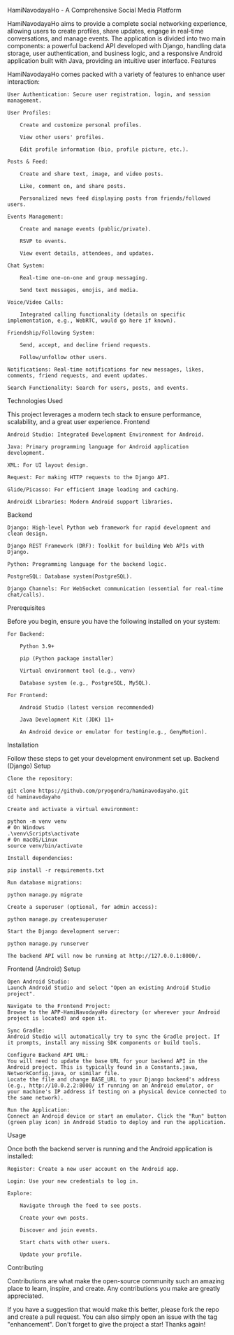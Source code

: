 HamiNavodayaHo - A Comprehensive Social Media Platform

HamiNavodayaHo aims to provide a complete social networking experience, allowing users to create profiles, share updates, engage in real-time conversations, and manage events. The application is divided into two main components: a powerful backend API developed with Django, handling data storage, user authentication, and business logic, and a responsive Android application built with Java, providing an intuitive user interface.
Features

HamiNavodayaHo comes packed with a variety of features to enhance user interaction:

    User Authentication: Secure user registration, login, and session management.

    User Profiles:

        Create and customize personal profiles.

        View other users' profiles.

        Edit profile information (bio, profile picture, etc.).

    Posts & Feed:

        Create and share text, image, and video posts.

        Like, comment on, and share posts.

        Personalized news feed displaying posts from friends/followed users.

    Events Management:

        Create and manage events (public/private).

        RSVP to events.

        View event details, attendees, and updates.

    Chat System:

        Real-time one-on-one and group messaging.

        Send text messages, emojis, and media.

    Voice/Video Calls:

        Integrated calling functionality (details on specific implementation, e.g., WebRTC, would go here if known).

    Friendship/Following System:

        Send, accept, and decline friend requests.

        Follow/unfollow other users.

    Notifications: Real-time notifications for new messages, likes, comments, friend requests, and event updates.

    Search Functionality: Search for users, posts, and events.

Technologies Used

This project leverages a modern tech stack to ensure performance, scalability, and a great user experience.
Frontend

    Android Studio: Integrated Development Environment for Android.

    Java: Primary programming language for Android application development.

    XML: For UI layout design.

    Request: For making HTTP requests to the Django API.

    Glide/Picasso: For efficient image loading and caching.

    AndroidX Libraries: Modern Android support libraries.

Backend

    Django: High-level Python web framework for rapid development and clean design.

    Django REST Framework (DRF): Toolkit for building Web APIs with Django.

    Python: Programming language for the backend logic.

    PostgreSQL: Database system(PostgreSQL).

    Django Channels: For WebSocket communication (essential for real-time chat/calls).

Prerequisites

Before you begin, ensure you have the following installed on your system:

    For Backend:

        Python 3.9+

        pip (Python package installer)

        Virtual environment tool (e.g., venv)

        Database system (e.g., PostgreSQL, MySQL).

    For Frontend:

        Android Studio (latest version recommended)

        Java Development Kit (JDK) 11+

        An Android device or emulator for testing(e.g., GenyMotion).

Installation

Follow these steps to get your development environment set up.
Backend (Django) Setup

    Clone the repository:

    git clone https://github.com/pryogendra/haminavodayaho.git
    cd haminavodayaho

    Create and activate a virtual environment:

    python -m venv venv
    # On Windows
    .\venv\Scripts\activate
    # On macOS/Linux
    source venv/bin/activate

    Install dependencies:

    pip install -r requirements.txt

    Run database migrations:

    python manage.py migrate

    Create a superuser (optional, for admin access):

    python manage.py createsuperuser

    Start the Django development server:

    python manage.py runserver

    The backend API will now be running at http://127.0.0.1:8000/.

Frontend (Android) Setup

    Open Android Studio:
    Launch Android Studio and select "Open an existing Android Studio project".

    Navigate to the Frontend Project:
    Browse to the APP-HamiNavodayaHo directory (or wherever your Android project is located) and open it.

    Sync Gradle:
    Android Studio will automatically try to sync the Gradle project. If it prompts, install any missing SDK components or build tools.

    Configure Backend API URL:
    You will need to update the base URL for your backend API in the Android project. This is typically found in a Constants.java, NetworkConfig.java, or similar file.
    Locate the file and change BASE_URL to your Django backend's address (e.g., http://10.0.2.2:8000/ if running on an Android emulator, or your machine's IP address if testing on a physical device connected to the same network).

    Run the Application:
    Connect an Android device or start an emulator. Click the "Run" button (green play icon) in Android Studio to deploy and run the application.

Usage

Once both the backend server is running and the Android application is installed:

    Register: Create a new user account on the Android app.

    Login: Use your new credentials to log in.

    Explore:

        Navigate through the feed to see posts.

        Create your own posts.

        Discover and join events.

        Start chats with other users.

        Update your profile.

Contributing

Contributions are what make the open-source community such an amazing place to learn, inspire, and create. Any contributions you make are greatly appreciated.

If you have a suggestion that would make this better, please fork the repo and create a pull request. You can also simply open an issue with the tag "enhancement".
Don't forget to give the project a star! Thanks again!

